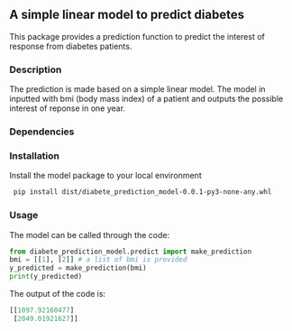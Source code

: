 ## A simple linear model to predict diabetes

This package provides a prediction function to predict the interest of response from diabetes patients. 

### Description
The prediction is made based on a simple linear model. The model in inputted with bmi (body mass index) of 
a patient and outputs the possible interest of reponse in one year.

### Dependencies

### Installation
Install the model package to your local environment
```sh
 pip install dist/diabete_prediction_model-0.0.1-py3-none-any.whl
```

### Usage

The model can be called through the code:

```python
from diabete_prediction_model.predict import make_prediction
bmi = [[1], [2]] # a list of bmi is provided
y_predicted = make_prediction(bmi)
print(y_predicted)
```

The output of the code is:
```python
[[1097.92160477]
 [2049.01921627]]
```